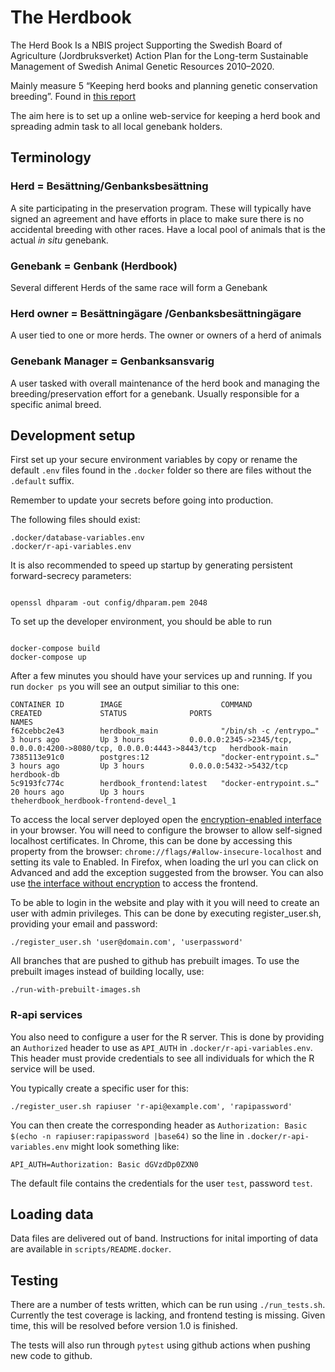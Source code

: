 # The Herdbook
The Herd Book Is a NBIS project Supporting the Swedish Board of Agriculture (Jordbruksverket) Action Plan for the Long-term
Sustainable Management of Swedish Animal Genetic Resources 2010–2020.

Mainly measure 5 “Keeping herd books and planning genetic conservation breeding”. Found in [this report](https://www2.jordbruksverket.se/webdav/files/SJV/trycksaker/Pdf_rapporter/ra09_15kort.pdf)

The aim here is to set up a online web-service for keeping a herd
book and spreading admin task to all local genebank holders.

## Terminology

### Herd = Besättning/Genbanksbesättning

A site participating in the preservation program. These will typically
have signed an agreement and have efforts in place to make sure there
is no accidental breeding with other races. Have a local pool of animals that is the actual
*in situ* genebank.

### Genebank = Genbank (Herdbook)
Several different Herds of the same race will form a Genebank

### Herd owner = Besättningägare /Genbanksbesättningägare

A user tied to one or more herds. The owner or owners of a herd of animals

### Genebank Manager = Genbanksansvarig

A user tasked with overall maintenance of the herd book and managing the
breeding/preservation effort for a genebank. Usually responsible for a specific animal breed.

## Development setup

First set up your secure environment variables by
copy or rename the default `.env` files found in the `.docker` folder so there are files without the
`.default` suffix.

Remember to update your secrets before going into production.

The following files should exist:

```console
.docker/database-variables.env
.docker/r-api-variables.env
```

It is also recommended to speed up startup by generating persistent forward-secrecy
parameters:

```console

openssl dhparam -out config/dhparam.pem 2048

```

To set up the developer environment, you should be able to run

```console

docker-compose build
docker-compose up
```

After a few minutes  you should have your services up and running. If you run `docker ps` you will see  an output similiar to this one:

```console
CONTAINER ID        IMAGE                      COMMAND                  CREATED             STATUS              PORTS                                                                    NAMES
f62cebbc2e43        herdbook_main              "/bin/sh -c /entrypo…"   3 hours ago         Up 3 hours          0.0.0.0:2345->2345/tcp, 0.0.0.0:4200->8080/tcp, 0.0.0.0:4443->8443/tcp   herdbook-main
7385113e91c0        postgres:12                "docker-entrypoint.s…"   3 hours ago         Up 3 hours          0.0.0.0:5432->5432/tcp                                                   herdbook-db
5c9193fc774c        herdbook_frontend:latest   "docker-entrypoint.s…"   20 hours ago        Up 3 hours                                                                                   theherdbook_herdbook-frontend-devel_1

```

To access the local server deployed open the [encryption-enabled interface](https://localhost:8443) in your browser. You will need to
configure the browser to allow self-signed localhost certificates. In Chrome, this can be done by accessing
this property from the browser: `chrome://flags/#allow-insecure-localhost` and setting its vale to Enabled.
In Firefox, when loading the url you can click on Advanced and  add the exception suggested from the browser.
You can also use [the interface without encryption](http://localhost:8080) to access the frontend.

To be able to login in the website and play with it you will need to create an user with admin privileges. This can be done by executing register_user.sh, providing your email and password:

```console
./register_user.sh 'user@domain.com', 'userpassword'
```

All branches that are pushed to github has prebuilt images. To use the prebuilt images instead of building locally, use:

```console
./run-with-prebuilt-images.sh
```

### R-api services

You also need to configure a user for the R server. This is done by providing an `Authorized` header to use as `API_AUTH`
in `.docker/r-api-variables.env`. This header must provide credentials to see all individuals for which the R service
will be used.

You typically create a specific user for this:

```console
./register_user.sh rapiuser 'r-api@example.com', 'rapipassword'
```

You can then create the corresponding header as `Authorization: Basic $(echo -n rapiuser:rapipassword |base64)`
so the line in `.docker/r-api-variables.env` might look something like:

```console
API_AUTH=Authorization: Basic dGVzdDp0ZXN0
```

The default file contains the credentials for the user `test`, password `test`.

## Loading data

Data files are delivered out of band. Instructions for inital importing of data are available in `scripts/README.docker`.

## Testing

There are a number of tests written, which can be run using `./run_tests.sh`.
Currently the test coverage is lacking, and frontend testing is missing. Given
time, this will be resolved before version 1.0 is finished.

The tests will also run through `pytest` using github actions when pushing new
code to github.
